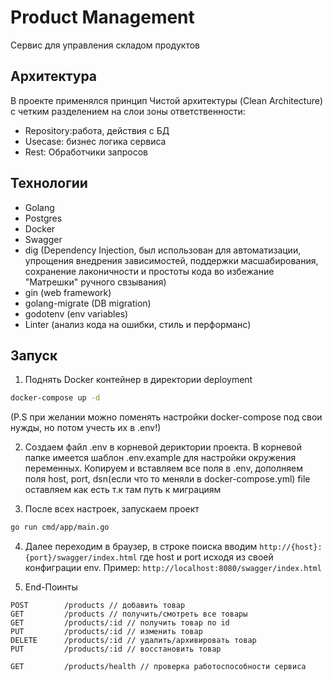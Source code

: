 # Product Management

Сервис для управления складом продуктов

## Архитектура 
В проекте применялся принцип Чистой архитектуры (Clean Architecture) с четким разделением на слои зоны ответственности:
   - Repository:работа, действия с БД
   - Usecase: бизнес логика сервиса
   - Rest: Обработчики запросов

## Технологии
- Golang
- Postgres
- Docker
- Swagger
- dig (Dependency Injection, был использован для 
  автоматизации, упрощения внедрения зависимостей, 
  поддержки масшабирования, 
  сохранение лаконичности и простоты кода во избежание "Матрешки" ручного свзывания)
- gin (web framework)
- golang-migrate (DB migration)
- godotenv (env variables)
- Linter (анализ кода на ошибки, стиль и перформанс)

## Запуск

1. Поднять Docker контейнер в директории deployment
```bash
docker-compose up -d
```
(P.S при желании можно поменять настройки docker-compose под свои нужды, но потом учесть их в .env!)

2. Создаем файл .env в корневой дериктории проекта. В корневой папке имеется шаблон .env.example для настройки окружения переменных.
Копируем и вставляем все поля в .env, дополняем поля host, port, dsn(если что то меняли в docker-compose.yml) file оставляем как есть т.к там путь к миграциям

3. После всех настроек, запускаем проект
```bash
go run cmd/app/main.go
```
4. Далее переходим в браузер, в строке поиска вводим 
```http://{host}:{port}/swagger/index.html``` 
где host и port исходя из своей конфиграции env. Пример: 
```http://localhost:8080/swagger/index.html```

5. End-Поинты
```http request
POST        /products // добавить товар
GET         /products // получить/смотреть все товары
GET         /products/:id // получить товар по id
PUT         /products/:id // изменить товар
DELETE      /products/:id // удалить/архивировать товар
PUT         /products/:id // восстановить товар

GET         /products/health // проверка работоспособности сервиса
```